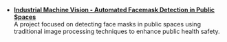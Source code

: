 
- **[Industrial Machine Vision - Automated Facemask Detection in Public Spaces](Facemask_Detection.md)**  
  A project focused on detecting face masks in public spaces using traditional image processing techniques to enhance public health safety.
